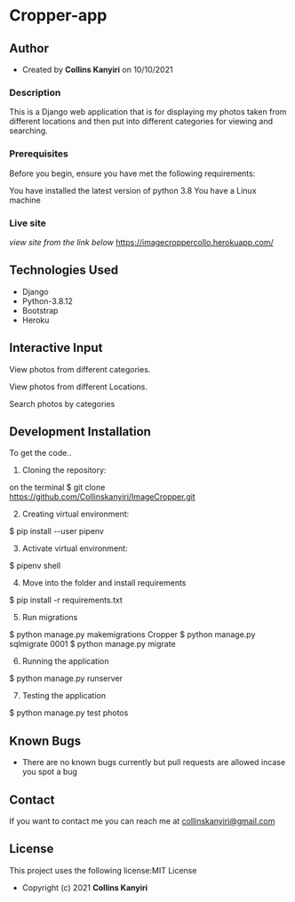 # Cropper-app

## Author

- Created by **Collins Kanyiri** on 10/10/2021

### Description

This is a Django web application that is for displaying my photos taken from different locations and then put into different categories for viewing and searching.

### Prerequisites

Before you begin, ensure you have met the following requirements:

You have installed the latest version of python 3.8
You have a Linux machine

### Live site

*view site from the link below*
<https://imagecroppercollo.herokuapp.com/>

## Technologies Used

- Django
- Python-3.8.12
- Bootstrap
- Heroku

## Interactive Input

View photos from different categories.

View photos from different Locations.

Search photos by categories

## Development Installation

To get the code..

1. Cloning the repository:

  on the terminal
  $ git clone <https://github.com/Collinskanyiri/ImageCropper.git>

2. Creating virtual environment:

  $ pip install --user pipenv

3. Activate virtual environment:

  $ pipenv shell

4. Move into the folder and install requirements

  $ pip install -r requirements.txt

5. Run migrations

  $ python manage.py makemigrations Cropper
  $ python manage.py sqlmigrate 0001
  $ python manage.py migrate

6. Running the application

  $ python manage.py runserver

7. Testing the application

  $ python manage.py test photos

## Known Bugs

- There are no known bugs currently but pull requests are allowed incase you spot a bug

## Contact

If you want to contact me you can reach me at [collinskanyiri@gmail.com]()

## License

This project uses the following license:MIT License

- Copyright (c) 2021 **Collins Kanyiri**
